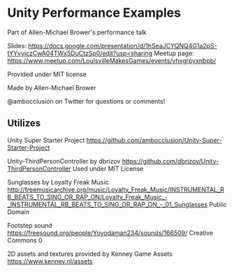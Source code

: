 # Unity Performance Examples

Part of Allen-Michael Brower's performance talk

Slides: https://docs.google.com/presentation/d/1hSeaJCYQNQ4G1a2pS-tYYvyiczCwA04TWx5DuCtzSp0/edit?usp=sharing
Meetup page: https://www.meetup.com/LouisvilleMakesGames/events/vhxgrpyxnbpb/

Provided under MIT license

Made by Allen-Michael Brower

@ambocclusion on Twitter for questions or comments!

## Utilizes
Unity Super Starter Project
https://github.com/ambocclusion/Unity-Super-Starter-Project

Unity-ThirdPersonController by dbrizov
https://github.com/dbrizov/Unity-ThirdPersonController
Used under MIT License

Sunglasses by Loyalty Freak Music
http://freemusicarchive.org/music/Loyalty_Freak_Music/INSTRUMENTAL_RB_BEATS_TO_SING_OR_RAP_ON/Loyalty_Freak_Music_-_INSTRUMENTAL_RB_BEATS_TO_SING_OR_RAP_ON_-_01_Sunglasses
Public Domain

Footstep sound
https://freesound.org/people/Yoyodaman234/sounds/166509/
Creative Commons 0

2D assets and textures provided by Kenney Game Assets
https://www.kenney.nl/assets